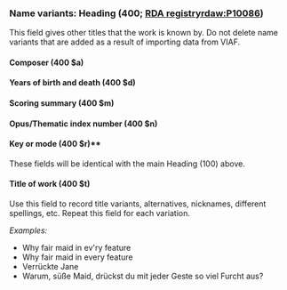 ### Name variants: Heading (400; [RDA registry](http://www.rdaregistry.info/Elements/w/#P10086)[rdaw:P10086](http://www.rdaregistry.info/Elements/w/#P10086))

This field gives other titles that the work is known by. Do not delete name variants that are added as a result of
importing data from VIAF.

#### Composer (400 $a)

#### Years of birth and death (400 $d)

#### Scoring summary (400 $m)

#### Opus/Thematic index number (400 $n)

#### Key or mode (400 $r)**

These fields will be identical with the main Heading (100) above.

#### Title of work (400 $t)

Use this field to record title variants, alternatives, nicknames, different spellings, etc. Repeat this field for each
variation.

_Examples:_

- Why fair maid in ev'ry feature
- Why fair maid in every feature
- Verrückte Jane
- Warum, süße Maid, drückst du mit jeder Geste so viel Furcht aus?
